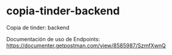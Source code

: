 # copia-tinder-backend
Copia de tinder: backend

Documentación de uso de Endpoints: https://documenter.getpostman.com/view/8585987/SzmfXwnQ
